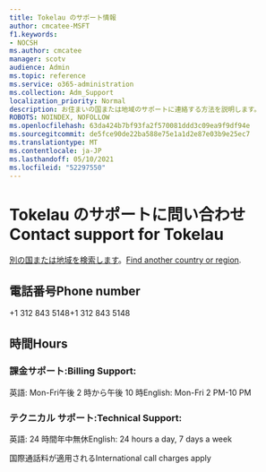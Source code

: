 ```yaml
---
title: Tokelau のサポート情報
author: cmcatee-MSFT
f1.keywords:
- NOCSH
ms.author: cmcatee
manager: scotv
audience: Admin
ms.topic: reference
ms.service: o365-administration
ms.collection: Adm_Support
localization_priority: Normal
description: お住まいの国または地域のサポートに連絡する方法を説明します。
ROBOTS: NOINDEX, NOFOLLOW
ms.openlocfilehash: 63da424b7bf93fa2f570081ddd3c09ea9f9df94e
ms.sourcegitcommit: de5fce90de22ba588e75e1a1d2e87e03b9e25ec7
ms.translationtype: MT
ms.contentlocale: ja-JP
ms.lasthandoff: 05/10/2021
ms.locfileid: "52297550"
---
```

# <a name="contact-support-for-tokelau"></a><span data-ttu-id="84d47-103">Tokelau のサポートに問い合わせ</span><span class="sxs-lookup"><span data-stu-id="84d47-103">Contact support for Tokelau</span></span>

<span data-ttu-id="84d47-104">[別の国または地域を検索します](../../business-video/get-help-support.md)。</span><span class="sxs-lookup"><span data-stu-id="84d47-104">[Find another country or region](../../business-video/get-help-support.md).</span></span>

## <a name="phone-number"></a><span data-ttu-id="84d47-105">電話番号</span><span class="sxs-lookup"><span data-stu-id="84d47-105">Phone number</span></span>
<span data-ttu-id="84d47-106">+1 312 843 5148</span><span class="sxs-lookup"><span data-stu-id="84d47-106">+1 312 843 5148</span></span>

## <a name="hours"></a><span data-ttu-id="84d47-107">時間</span><span class="sxs-lookup"><span data-stu-id="84d47-107">Hours</span></span>
### <a name="billing-support"></a><span data-ttu-id="84d47-108">課金サポート:</span><span class="sxs-lookup"><span data-stu-id="84d47-108">Billing Support:</span></span>

<span data-ttu-id="84d47-109">英語: Mon-Fri午後 2 時から午後 10 時</span><span class="sxs-lookup"><span data-stu-id="84d47-109">English: Mon-Fri 2 PM-10 PM</span></span>

### <a name="technical-support"></a><span data-ttu-id="84d47-110">テクニカル サポート:</span><span class="sxs-lookup"><span data-stu-id="84d47-110">Technical Support:</span></span>

<span data-ttu-id="84d47-111">英語: 24 時間年中無休</span><span class="sxs-lookup"><span data-stu-id="84d47-111">English: 24 hours a day, 7 days a week</span></span>

<span data-ttu-id="84d47-112">国際通話料が適用される</span><span class="sxs-lookup"><span data-stu-id="84d47-112">International call charges apply</span></span>
